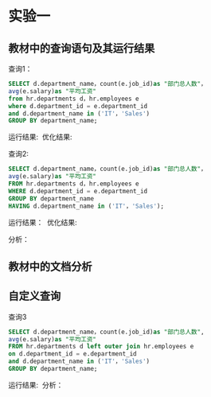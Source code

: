 # 实验一

## 教材中的查询语句及其运行结果

查询1：
```SQL
SELECT d.department_name，count(e.job_id)as "部门总人数"，
avg(e.salary)as "平均工资"
from hr.departments d，hr.employees e
where d.department_id = e.department_id
and d.department_name in ('IT'，'Sales')
GROUP BY department_name;
```
运行结果:
![]()
优化结果:
![]()

查询2:
```SQL
SELECT d.department_name，count(e.job_id)as "部门总人数"，
avg(e.salary)as "平均工资"
FROM hr.departments d，hr.employees e
WHERE d.department_id = e.department_id
GROUP BY department_name
HAVING d.department_name in ('IT'，'Sales');
```
运行结果：
![]()
优化结果:
![]()

分析：

## 教材中的文档分析
## 自定义查询

查询3
```SQL
SELECT d.department_name，count(e.job_id)as "部门总人数",
avg(e.salary)as "平均工资"
FROM hr.departments d left outer join hr.employees e
on d.department_id = e.department_id
and d.department_name in ('IT'，'Sales')
GROUP BY department_name;
```
运行结果:
![]()
分析：
